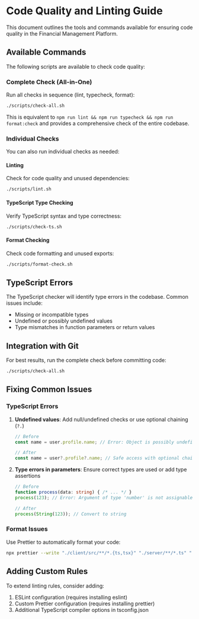 # Code Quality and Linting Guide

This document outlines the tools and commands available for ensuring code quality in the Financial Management Platform.

## Available Commands

The following scripts are available to check code quality:

### Complete Check (All-in-One)

Run all checks in sequence (lint, typecheck, format):

```bash
./scripts/check-all.sh
```

This is equivalent to `npm run lint && npm run typecheck && npm run format:check` and provides a comprehensive check of the entire codebase.

### Individual Checks

You can also run individual checks as needed:

#### Linting

Check for code quality and unused dependencies:

```bash
./scripts/lint.sh
```

#### TypeScript Type Checking

Verify TypeScript syntax and type correctness:

```bash
./scripts/check-ts.sh
```

#### Format Checking

Check code formatting and unused exports:

```bash
./scripts/format-check.sh
```

## TypeScript Errors

The TypeScript checker will identify type errors in the codebase. Common issues include:

- Missing or incompatible types
- Undefined or possibly undefined values
- Type mismatches in function parameters or return values

## Integration with Git

For best results, run the complete check before committing code:

```bash
./scripts/check-all.sh
```

## Fixing Common Issues

### TypeScript Errors

1. **Undefined values**: Add null/undefined checks or use optional chaining (`?.`)
   ```typescript
   // Before
   const name = user.profile.name; // Error: Object is possibly undefined
   
   // After
   const name = user?.profile?.name; // Safe access with optional chaining
   ```

2. **Type errors in parameters**: Ensure correct types are used or add type assertions
   ```typescript
   // Before
   function process(data: string) { /* ... */ }
   process(123); // Error: Argument of type 'number' is not assignable to parameter of type 'string'
   
   // After
   process(String(123)); // Convert to string
   ```

### Format Issues

Use Prettier to automatically format your code:

```bash
npx prettier --write "./client/src/**/*.{ts,tsx}" "./server/**/*.ts" "./shared/**/*.ts"
```

## Adding Custom Rules

To extend linting rules, consider adding:

1. ESLint configuration (requires installing eslint)
2. Custom Prettier configuration (requires installing prettier)
3. Additional TypeScript compiler options in tsconfig.json